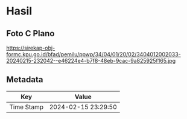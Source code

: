 # Hasil

## Foto C Plano

https://sirekap-obj-formc.kpu.go.id/bfad/pemilu/ppwp/34/04/01/20/02/3404012002033-20240215-232042--e46224e4-b7f8-48eb-9cac-9a825925f165.jpg


## Metadata

| Key        | Value               |
| ---------- | ------------------- |
| Time Stamp | 2024-02-15 23:29:50 |



